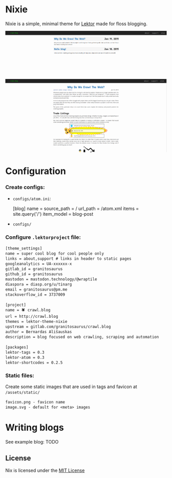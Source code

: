# Nixie

Nixie is a simple, minimal theme for [Lektor](https://www.getlektor.com/) made for floss blogging. 

![screenshot](screenshot2.png)
![screenshot](screenshot.png)

# Configuration

### Create configs:

* `configs/atom.ini`:

    [blog]
    name = <BLOG NAME>
    source_path = /
    url_path = /atom.xml
    items = site.query('/')
    item_model = blog-post
    
* `configs/`

### Configure `.lektorproject` file:

    [theme_settings]
    name = super cool blog for cool people only
    links = about,support # links in header to static pages
    googleanalytics = UA-xxxxxx-x
    gitlab_id = granitosaurus
    github_id = granitosaurus
    mastodon = mastodon.technology/@wraptile
    diaspora = diasp.org/u/tinarg
    email = granitosaurus@pm.me
    stackoverflow_id = 3737009

    [project]
    name = 🕷 crawl.blog
    url = http://crawl.blog
    themes = lektor-theme-nixie
    upstream = gitlab.com/granitosaurus/crawl.blog
    author = Bernardas Ališauskas
    description = blog focused on web crawling, scraping and automation

    [packages]
    lektor-tags = 0.3
    lektor-atom = 0.3
    lektor-shortcodes = 0.2.5

### Static files:

Create some static images that are used in <meta> tags and favicon at `/assets/static/`
    
    favicon.png - favicon name
    image.svg - default for <meta> images 

# Writing blogs

See example blog: TODO

## License

Nix is licensed under the [MIT License](LICENSE.md)
